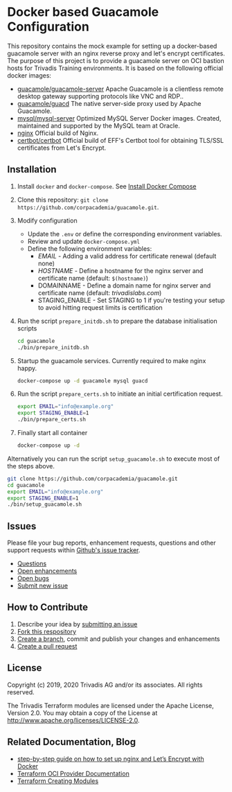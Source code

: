 # Docker based Guacamole Configuration

This repository contains the mock example for setting up a docker-based guacamole server with an nginx reverse proxy and let's encrypt certificates. The purpose of this project is to provide a guacamole server on OCI bastion hosts for Trivadis Training environments. It is based on the following official docker images:

- [guacamole/guacamole-server](https://hub.docker.com/r/guacamole/guacamole) Apache Guacamole is a clientless remote desktop gateway supporting protocols like VNC and RDP..
- [guacamole/guacd](https://hub.docker.com/r/guacamole/guacd) The native server-side proxy used by Apache Guacamole.
- [mysql/mysql-server](https://hub.docker.com/r/mysql/mysql-server) Optimized MySQL Server Docker images. Created, maintained and supported by the MySQL team at Oracle.
- [nginx](https://hub.docker.com/_/nginx) Official build of Nginx.
- [certbot/certbot](https://hub.docker.com/r/certbot/certbot) Official build of EFF's Certbot tool for obtaining TLS/SSL certificates from Let's Encrypt.

## Installation

1. Install `docker` and `docker-compose`. See [Install Docker Compose](https://docs.docker.com/compose/install/#install-compose)

2. Clone this repository: `git clone https://github.com/corpacademia/guacamole.git`.

3. Modify configuration
   - Update the `.env` or define the corresponding environment variables.
   - Review and update `docker-compose.yml` 
   - Define the following environment variables:
     - *EMAIL* - Adding a valid address for certificate renewal (default none)
     - *HOSTNAME* - Define a hostname for the nginx server and certificate name (default: `$(hostname)`)
     - DOMAINNAME - Define a domain name for nginx server and certificate name (default: *trivadislabs.com*)
     - STAGING_ENABLE - Set STAGING to 1 if you're testing your setup to avoid hitting request limits is certification

4. Run the script `prepare_initdb.sh` to prepare the database initialisation scripts

    ```bash
    cd guacamole
    ./bin/prepare_initdb.sh
    ```

5. Startup the guacamole services. Currently required to make nginx happy.

    ```bash
    docker-compose up -d guacamole mysql guacd
    ```

6. Run the script `prepare_certs.sh` to initiate an initial certification request.

    ```bash
    export EMAIL="info@example.org"
    export STAGING_ENABLE=1
    ./bin/prepare_certs.sh
    ```

7. Finally start all container

    ```bash
    docker-compose up -d
    ```

Alternatively you can run the script `setup_guacamole.sh` to execute most of the steps above.

```bash
git clone https://github.com/corpacademia/guacamole.git
cd guacamole
export EMAIL="info@example.org"
export STAGING_ENABLE=1
./bin/setup_guacamole.sh
```

## Issues

Please file your bug reports, enhancement requests, questions and other support requests within [Github's issue tracker](https://help.github.com/articles/about-issues/).

* [Questions](https://github.com/oehrlis/guacamole/issues?q=is%3Aissue+label%3Aquestion)
* [Open enhancements](https://github.com/oehrlis/guacamole/issues?q=is%3Aopen+is%3Aissue+label%3Aenhancement)
* [Open bugs](https://github.com/oehrlis/guacamole/issues?q=is%3Aopen+is%3Aissue+label%3Abug)
* [Submit new issue](https://github.com/oehrlis/guacamole/issues/new)

## How to Contribute

1. Describe your idea by [submitting an issue](https://github.com/oehrlis/guacamole/issues/new)
2. [Fork this respository](https://github.com/oehrlis/guacamole/fork)
3. [Create a branch](https://help.github.com/articles/creating-and-deleting-branches-within-your-repository/), commit and publish your changes and enhancements
4. [Create a pull request](https://help.github.com/articles/creating-a-pull-request/)

## License

Copyright (c) 2019, 2020 Trivadis AG and/or its associates. All rights reserved.

The Trivadis Terraform modules are licensed under the Apache License, Version 2.0. You may obtain a copy of the License at http://www.apache.org/licenses/LICENSE-2.0.

## Related Documentation, Blog

- [step-by-step guide on how to set up nginx and Let’s Encrypt with Docker](https://medium.com/@pentacent/nginx-and-lets-encrypt-with-docker-in-less-than-5-minutes-b4b8a60d3a71)
- [Terraform OCI Provider Documentation](https://www.terraform.io/docs/providers/oci/index.html)
- [Terraform Creating Modules](https://www.terraform.io/docs/modules/index.html)
